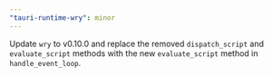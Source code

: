 ```yaml
---
"tauri-runtime-wry": minor
---
```


Update `wry` to v0.10.0 and replace the removed `dispatch_script` and `evaluate_script` methods with the new `evaluate_script` method in `handle_event_loop`.
